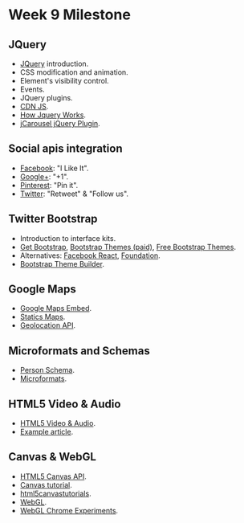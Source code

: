 Week 9 Milestone
==========

## JQuery

* [JQuery](http://api.jquery.com) introduction.
* CSS modification and animation.
* Element's visibility control.
* Events.
* JQuery plugins.
* [CDN JS](http://cdnjs.com).
* [How Jquery Works](http://learn.jquery.com/about-jquery/how-jquery-works/).
* [jCarousel jQuery Plugin](http://sorgalla.com/jcarousel/).

## Social apis integration

* [Facebook](https://developers.facebook.com/docs/plugins?locale=es_ES): "I Like It".
* [Google+](https://developers.google.com/+/web/+1button/): "+1".
* [Pinterest](https://developers.pinterest.com/pin_it/): "Pin it".
* [Twitter](https://dev.twitter.com/web/overview): "Retweet" & "Follow us".

## Twitter Bootstrap

* Introduction to interface kits.
* [Get Bootstrap](http://getbootstrap.com/), [Bootstrap Themes (paid)](https://wrapbootstrap.com/), [Free Bootstrap Themes](http://bootswatch.com/).
* Alternatives: [Facebook React](http://facebook.github.io/react/), [Foundation](http://foundation.zurb.com/).
* [Bootstrap Theme Builder](http://pikock.github.io/bootstrap-magic/app/index.html#!/editor).

## Google Maps

* [Google Maps Embed](https://developers.google.com/maps/documentation/embed/).
* [Statics Maps](https://developers.google.com/maps/documentation/staticmaps/?hl=es).
* [Geolocation API](https://developers.google.com/maps/documentation/javascript/examples/map-geolocation?hl=es).
 
## Microformats and Schemas

* [Person Schema](http://schema.org/Person).
* [Microformats](http://microformats.org/).

## HTML5 Video & Audio

* [HTML5 Video & Audio](https://developer.mozilla.org/en-US/docs/Web/Guide/HTML/Using_HTML5_audio_and_video).
* [Example article](http://demosthenes.info/blog/777/Create-Fullscreen-HTML5-Page-Background-Video).

## Canvas & WebGL

* [HTML5 Canvas API](https://developer.mozilla.org/en-US/docs/Web/API/Canvas_API).
* [Canvas tutorial](https://developer.mozilla.org/en-US/docs/Web/API/Canvas_API/Tutorial).
* [html5canvastutorials](http://www.html5canvastutorials.com/).
* [WebGL](https://developer.mozilla.org/en-US/docs/Web/WebGL).
* [WebGL Chrome Experiments](https://www.chromeexperiments.com/webgl).
